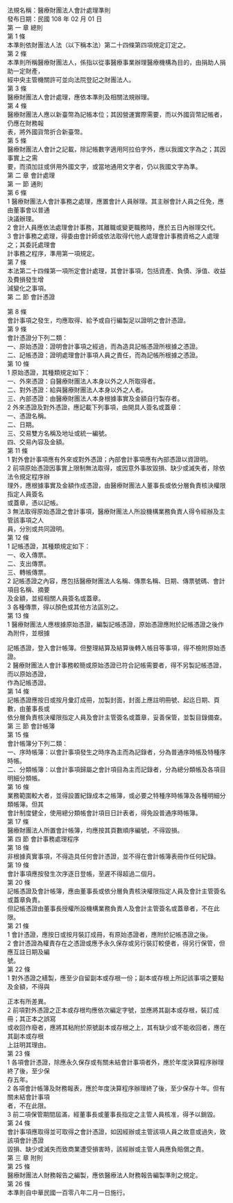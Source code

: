法規名稱：醫療財團法人會計處理準則  
發布日期：民國 108 年 02 月 01 日  
第 一 章 總則  
第 1 條  
本準則依財團法人法（以下稱本法）第二十四條第四項規定訂定之。  
第 2 條  
本準則所稱醫療財團法人，係指以從事醫療事業辦理醫療機構為目的，由捐助人捐助一定財產，  
經中央主管機關許可並向法院登記之財團法人。  
第 3 條  
醫療財團法人會計處理，應依本準則及相關法規辦理。  
第 4 條  
醫療財團法人應以新臺幣為記帳本位；其因營運實際需要，而以外國貨幣記帳者，仍應在財務報  
表，將外國貨幣折合新臺幣。  
第 5 條  
醫療財團法人會計之記載，除記帳數字適用阿拉伯字外，應以我國文字為之；其因事實上之需  
要，而須加註或併用外國文字，或當地通用文字者，仍以我國文字為準。  
第 二 章 會計處理  
第 一 節 通則  
第 6 條  
1 醫療財團法人會計事務之處理，應置會計人員辦理。其主辦會計人員之任免，應由董事會以普通  
決議辦理。  
2 會計人員應依法處理會計事務，其離職或變更職務時，應於五日內辦理交代。  
3 會計事務之處理，得委由會計師或依法取得代他人處理會計事務資格之人處理之；其委託處理會  
計事務之程序，準用第一項規定。  
第 7 條  
本法第二十四條第一項所定會計處理，其會計事項，包括資產、負債、淨值、收益及費損發生增  
減變化之事項。  
第 二 節 會計憑證  


第 8 條  
會計事項之發生，均應取得、給予或自行編製足以證明之會計憑證。  
第 9 條  
會計憑證分下列二類：  
一、原始憑證：證明會計事項之經過，而為造具記帳憑證所根據之憑證。  
二、記帳憑證：證明處理會計事項人員之責任，而為記帳所根據之憑證。  
第 10 條  
1 原始憑證，其種類規定如下：  
一、外來憑證：自醫療財團法人本身以外之人所取得者。  
二、對外憑證：給與醫療財團法人本身以外之人者。  
三、內部憑證：由醫療財團法人本身根據事實及金額自行製存者。  
2 外來憑證及對外憑證，應記載下列事項，由開具人簽名或蓋章：  
一、憑證名稱。  
二、日期。  
三、交易雙方名稱及地址或統一編號。  
四、交易內容及金額。  
第 11 條  
1 對外會計事項應有外來或對外憑證；內部會計事項應有內部憑證以資證明。  
2 前項原始憑證因事實上限制無法取得，或因意外事故毀損、缺少或滅失者，除依法令規定程序辦  
理外，應根據事實及金額作成憑證，由醫療財團法人董事長或依分層負責核決權限指定人員簽名  
或蓋章，憑以記帳。  
3 無法取得原始憑證之會計事項，醫療財團法人所設機構業務負責人得令經辦及主管該事項之人  
員，分別或共同證明。  
第 12 條  
1 記帳憑證，其種類規定如下：  
一、收入傳票。  
二、支出傳票。  
三、轉帳傳票。  
2 記帳憑證之內容，應包括醫療財團法人名稱、傳票名稱、日期、傳票號碼、會計項目名稱、摘要  
及金額，並經相關人員簽名或蓋章。  
3 各種傳票，得以顏色或其他方法區別之。  
第 13 條  
1 醫療財團法人應根據原始憑證，編製記帳憑證，原始憑證應附於記帳憑證之後作為附件，並根據  


記帳憑證，登入會計帳簿。但整理結算及結算後轉入帳目等事項，得不檢附原始憑證。  
2 醫療財團法人會計事務較簡或原始憑證已符合記帳需要者，得不另製記帳憑證，而以原始憑證，  
作為記帳憑證。  
第 14 條  
記帳憑證應按日或按月彙訂成冊，加製封面，封面上應註明冊號、起迄日期、頁數，由董事長或  
依分層負責核決權限指定人員及會計主管簽名或蓋章，妥善保管，並製目錄備查。  
第 三 節 會計帳簿  
第 15 條  
會計帳簿分下列二類：  
一、序時帳簿：以會計事項發生之時序為主而為記錄者，分為普通序時帳及特種序時帳。  
二、分類帳簿：以會計事項歸屬之會計項目為主而記錄者，分為總分類帳及各項目明細分類帳。  
第 16 條  
業務範圍較大者，並得設置紀錄成本之帳簿，或必要之特種序時帳簿及各種明細分類帳簿。但其  
會計制度健全，使用總分類帳會計項目日計表者，得免設普通序時帳簿。  
第 17 條  
醫療財團法人所置會計帳簿，均應按其頁數順序編號，不得毀損。  
第 四 節 會計事務處理程序  
第 18 條  
非根據真實事項，不得造具任何會計憑證，並不得在會計帳簿表冊作任何紀錄。  
第 19 條  
會計事項應按發生次序逐日登帳，至遲不得超過二個月。  
第 20 條  
記帳憑證及會計帳簿，應由董事長或依分層負責核決權限指定人員及會計主管簽名或蓋章負責。  
但記帳憑證由董事長授權所設機構業務負責人及會計主管簽名或蓋章者，不在此限。  
第 21 條  
1 會計憑證，應按日或按月裝訂成冊，有原始憑證者，應附於記帳憑證之後。  
2 會計憑證為權責存在之憑證或應予永久保存或另行裝訂較便者，得另行保管，但應互註日期及編  
號。  
第 22 條  
1 對外憑證之繕製，應至少自留副本或存根一份；副本或存根上所記該事項之要點及金額，不得與  


正本有所差異。  
2 前項對外憑證之正本或存根均應依次編定字號，並應將其副本或存根，裝訂成冊；其正本之誤寫  
或收回作廢者，應將其粘附於原號副本或存根之上，其有缺少或不能收回者，應在其副本或存根  
上註明其理由。  
第 23 條  
1 各項會計憑證，除應永久保存或有關未結會計事項者外，應於年度決算程序辦理終了後，至少保  
存五年。  
2 各項會計帳簿及財務報表，應於年度決算程序辦理終了後，至少保存十年。但有關未結會計事項  
者，不在此限。  
3 前二項保管期間屆滿，經董事長或董事長指定之主管人員核准，得予以銷毀。  
第 24 條  
會計事項應取得並可取得之會計憑證，如因經辦或主管該項人員之故意或過失，致該項會計憑證  
毀損、缺少或滅失而致商業遭受損害時，該經辦或主管人員應負賠償之責。  
第 三 章 附則  
第 25 條  
醫療財團法人財務報告之編製，應依醫療法人財務報告編製準則之規定。  
第 26 條  
本準則自中華民國一百零八年二月一日施行。  


